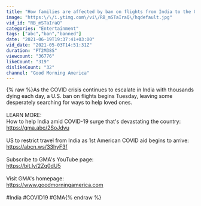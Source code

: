 ```yaml
---
title: "How families are affected by ban on flights from India to the US l GMA"
image: "https:\/\/i.ytimg.com\/vi\/RB_mSTaIraQ\/hqdefault.jpg"
vid_id: "RB_mSTaIraQ"
categories: "Entertainment"
tags: ["abc","ban","banned"]
date: "2021-06-19T19:37:41+03:00"
vid_date: "2021-05-03T14:51:31Z"
duration: "PT2M38S"
viewcount: "36776"
likeCount: "319"
dislikeCount: "32"
channel: "Good Morning America"
---
```

{% raw %}As the COVID crisis continues to escalate in India with thousands dying each day, a U.S. ban on flights begins Tuesday, leaving some desperately searching for ways to help loved ones.<br /><br />LEARN MORE:<br />How to help India amid COVID-19 surge that's devastating the country: <br /><a rel="nofollow" target="blank" href="https://gma.abc/2SoJdvu">https://gma.abc/2SoJdvu</a><br /><br />US to restrict travel from India as 1st American COVID aid begins to arrive:<br /><a rel="nofollow" target="blank" href="https://abcn.ws/33hyF3f">https://abcn.ws/33hyF3f</a><br /><br />Subscribe to GMA's YouTube page:  <br /><a rel="nofollow" target="blank" href="https://bit.ly/2Zq0dU5">https://bit.ly/2Zq0dU5</a> <br /><br />Visit GMA's homepage: <br /><a rel="nofollow" target="blank" href="https://www.goodmorningamerica.com">https://www.goodmorningamerica.com</a><br /><br />#India #COVID19 #GMA{% endraw %}
